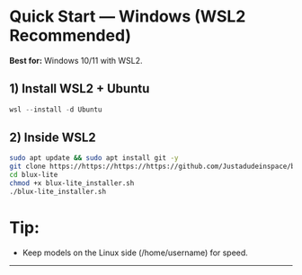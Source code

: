 # Quick Start — Windows (WSL2 Recommended)

**Best for:** Windows 10/11 with WSL2.  

## 1) Install WSL2 + Ubuntu
```powershell
wsl --install -d Ubuntu
```

## 2) Inside WSL2
```bash
sudo apt update && sudo apt install git -y
git clone https://https://https://https://github.com/Justadudeinspace/blux-lite
cd blux-lite
chmod +x blux-lite_installer.sh
./blux-lite_installer.sh
```

# Tip: 

- Keep models on the Linux side (/home/username) for speed.

---